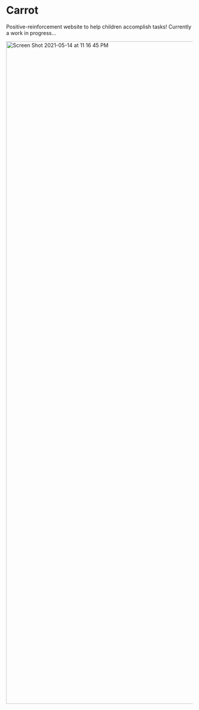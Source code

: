 # Carrot
Positive-reinforcement website to help children accomplish tasks! Currently a work in progress...

<img width="1790" alt="Screen Shot 2021-05-14 at 11 16 45 PM" src="https://user-images.githubusercontent.com/47422637/118346602-a657bb80-b50a-11eb-896e-1a3917a5853e.png">
